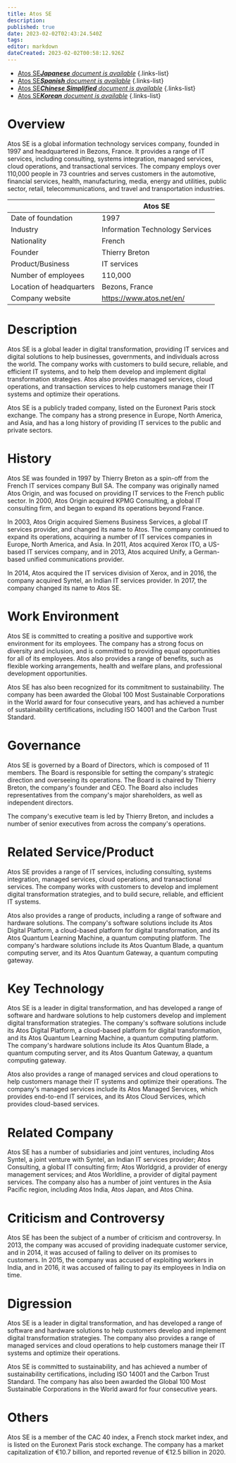 ```yaml
---
title: Atos SE
description: 
published: true
date: 2023-02-02T02:43:24.540Z
tags: 
editor: markdown
dateCreated: 2023-02-02T00:58:12.926Z
---
```


- [Atos SE***Japanese** document is available*](/ja/Knowledge-base/Dictionary/Company/atos-se)
{.links-list}
- [Atos SE***Spanish** document is available*](/es/Knowledge-base/Dictionary/Company/atos-se)
{.links-list}
- [Atos SE***Chinese Simplified** document is available*](/zh/Knowledge-base/Dictionary/Company/atos-se)
{.links-list}
- [Atos SE***Korean** document is available*](/ko/Knowledge-base/Dictionary/Company/atos-se)
{.links-list}


# Overview
Atos SE is a global information technology services company, founded in 1997 and headquartered in Bezons, France. It provides a range of IT services, including consulting, systems integration, managed services, cloud operations, and transactional services. The company employs over 110,000 people in 73 countries and serves customers in the automotive, financial services, health, manufacturing, media, energy and utilities, public sector, retail, telecommunications, and travel and transportation industries.

|  | Atos SE |
|---|---|
| Date of foundation | 1997 |
| Industry | Information Technology Services |
| Nationality | French |
| Founder | Thierry Breton |
| Product/Business | IT services |
| Number of employees | 110,000 |
| Location of headquarters | Bezons, France |
| Company website | https://www.atos.net/en/ |

# Description
Atos SE is a global leader in digital transformation, providing IT services and digital solutions to help businesses, governments, and individuals across the world. The company works with customers to build secure, reliable, and efficient IT systems, and to help them develop and implement digital transformation strategies. Atos also provides managed services, cloud operations, and transaction services to help customers manage their IT systems and optimize their operations.

Atos SE is a publicly traded company, listed on the Euronext Paris stock exchange. The company has a strong presence in Europe, North America, and Asia, and has a long history of providing IT services to the public and private sectors.

# History
Atos SE was founded in 1997 by Thierry Breton as a spin-off from the French IT services company Bull SA. The company was originally named Atos Origin, and was focused on providing IT services to the French public sector. In 2000, Atos Origin acquired KPMG Consulting, a global IT consulting firm, and began to expand its operations beyond France.

In 2003, Atos Origin acquired Siemens Business Services, a global IT services provider, and changed its name to Atos. The company continued to expand its operations, acquiring a number of IT services companies in Europe, North America, and Asia. In 2011, Atos acquired Xerox ITO, a US-based IT services company, and in 2013, Atos acquired Unify, a German-based unified communications provider.

In 2014, Atos acquired the IT services division of Xerox, and in 2016, the company acquired Syntel, an Indian IT services provider. In 2017, the company changed its name to Atos SE.

# Work Environment
Atos SE is committed to creating a positive and supportive work environment for its employees. The company has a strong focus on diversity and inclusion, and is committed to providing equal opportunities for all of its employees. Atos also provides a range of benefits, such as flexible working arrangements, health and welfare plans, and professional development opportunities.

Atos SE has also been recognized for its commitment to sustainability. The company has been awarded the Global 100 Most Sustainable Corporations in the World award for four consecutive years, and has achieved a number of sustainability certifications, including ISO 14001 and the Carbon Trust Standard.

# Governance
Atos SE is governed by a Board of Directors, which is composed of 11 members. The Board is responsible for setting the company's strategic direction and overseeing its operations. The Board is chaired by Thierry Breton, the company's founder and CEO. The Board also includes representatives from the company's major shareholders, as well as independent directors.

The company's executive team is led by Thierry Breton, and includes a number of senior executives from across the company's operations.

# Related Service/Product
Atos SE provides a range of IT services, including consulting, systems integration, managed services, cloud operations, and transactional services. The company works with customers to develop and implement digital transformation strategies, and to build secure, reliable, and efficient IT systems.

Atos also provides a range of products, including a range of software and hardware solutions. The company's software solutions include its Atos Digital Platform, a cloud-based platform for digital transformation, and its Atos Quantum Learning Machine, a quantum computing platform. The company's hardware solutions include its Atos Quantum Blade, a quantum computing server, and its Atos Quantum Gateway, a quantum computing gateway.

# Key Technology
Atos SE is a leader in digital transformation, and has developed a range of software and hardware solutions to help customers develop and implement digital transformation strategies. The company's software solutions include its Atos Digital Platform, a cloud-based platform for digital transformation, and its Atos Quantum Learning Machine, a quantum computing platform. The company's hardware solutions include its Atos Quantum Blade, a quantum computing server, and its Atos Quantum Gateway, a quantum computing gateway.

Atos also provides a range of managed services and cloud operations to help customers manage their IT systems and optimize their operations. The company's managed services include its Atos Managed Services, which provides end-to-end IT services, and its Atos Cloud Services, which provides cloud-based services.

# Related Company
Atos SE has a number of subsidiaries and joint ventures, including Atos Syntel, a joint venture with Syntel, an Indian IT services provider; Atos Consulting, a global IT consulting firm; Atos Worldgrid, a provider of energy management services; and Atos Worldline, a provider of digital payment services. The company also has a number of joint ventures in the Asia Pacific region, including Atos India, Atos Japan, and Atos China.

# Criticism and Controversy
Atos SE has been the subject of a number of criticism and controversy. In 2013, the company was accused of providing inadequate customer service, and in 2014, it was accused of failing to deliver on its promises to customers. In 2015, the company was accused of exploiting workers in India, and in 2016, it was accused of failing to pay its employees in India on time.

# Digression
Atos SE is a leader in digital transformation, and has developed a range of software and hardware solutions to help customers develop and implement digital transformation strategies. The company also provides a range of managed services and cloud operations to help customers manage their IT systems and optimize their operations.

Atos SE is committed to sustainability, and has achieved a number of sustainability certifications, including ISO 14001 and the Carbon Trust Standard. The company has also been awarded the Global 100 Most Sustainable Corporations in the World award for four consecutive years.

# Others
Atos SE is a member of the CAC 40 index, a French stock market index, and is listed on the Euronext Paris stock exchange. The company has a market capitalization of €10.7 billion, and reported revenue of €12.5 billion in 2020.